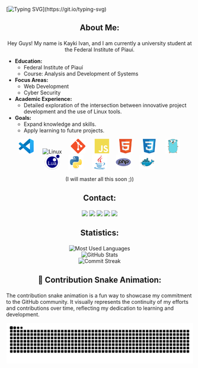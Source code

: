 
[![Typing SVG](https://readme-typing-svg.herokuapp.com/?color=adadad&size=35&center=true&vCenter=true&width=1000&lines=Hello+World!+👾;)](https://git.io/typing-svg)

## <p align="center"><strong>About Me:</strong></p>

<p align="center">Hey Guys! My name is Kayki Ivan, and I am currently a university student at the Federal Institute of Piauí.</p>

<ul>
  <li><strong>Education:</strong>
    <ul>
      <li>Federal Institute of Piauí</li>
      <li>Course: Analysis and Development of Systems</li>
    </ul>
  </li>
  <li><strong>Focus Areas:</strong>
    <ul>
      <li>Web Development</li>
      <li>Cyber Security</li>
    </ul>
  </li>
  <li><strong>Academic Experience:</strong>
    <ul>
      <li>Detailed exploration of the intersection between innovative project development and the use of Linux tools.</li>
    </ul>
  </li>
  <li><strong>Goals:</strong>
    <ul>
      <li>Expand knowledge and skills.</li>
      <li>Apply learning to future projects.</li>
    </ul>
  </li>
</ul>

<p align="center">
  <img src="https://raw.githubusercontent.com/devicons/devicon/master/icons/vscode/vscode-original.svg" alt="VSCode" width="40" height="40" style="margin: 0 10px;"/>
  <img src="https://upload.wikimedia.org/wikipedia/commons/3/35/Tux.svg" alt="Linux" width="40" height="40" style="margin: 0 10px;"/>
  <img src="https://raw.githubusercontent.com/devicons/devicon/master/icons/git/git-original.svg" alt="Git" width="40" height="40" style="margin: 0 10px;"/>
  <img src="https://raw.githubusercontent.com/devicons/devicon/master/icons/javascript/javascript-plain.svg" alt="JavaScript" width="40" height="40" style="margin: 0 10px;"/>
  <img src="https://raw.githubusercontent.com/devicons/devicon/master/icons/html5/html5-original.svg" alt="HTML5" width="40" height="40" style="margin: 0 10px;"/>
  <img src="https://raw.githubusercontent.com/devicons/devicon/master/icons/css3/css3-original.svg" alt="CSS3" width="40" height="40" style="margin: 0 10px;"/>
  <img src="https://raw.githubusercontent.com/devicons/devicon/master/icons/go/go-original.svg" alt="Go" width="40" height="40" style="margin: 0 10px;"/>
  <img src="https://raw.githubusercontent.com/devicons/devicon/master/icons/lua/lua-original.svg" alt="Lua" width="40" height="40" style="margin: 0 10px;"/>
  <img src="https://raw.githubusercontent.com/devicons/devicon/master/icons/python/python-original.svg" alt="Python" width="40" height="40" style="margin: 0 10px;"/>
  <img src="https://raw.githubusercontent.com/devicons/devicon/master/icons/java/java-original.svg" alt="Java" width="40" height="40" style="margin: 0 10px;"/>
  <img src="https://raw.githubusercontent.com/devicons/devicon/master/icons/php/php-original.svg" alt="PHP" width="40" height="40" style="margin: 0 10px;"/>
  <img src="https://raw.githubusercontent.com/devicons/devicon/master/icons/docker/docker-original.svg" alt="Docker" width="40" height="40" style="margin: 0 10px;"/>
</p>

<p align="center">(I will master all this soon ;)) </p>

## <p align="center"><strong>Contact:</strong></p>

<div align="center"> 
  <a href="https://www.instagram.com/sous4bit?igsh=MXFiYnF4aWZzZ2IyNg==" target="_blank"><img src="https://img.shields.io/badge/-Instagram-%23E4405F?style=for-the-badge&logo=instagram&logoColor=white" target="_blank"></a>
  <a href="https://www.twitch.tv/sh1ft7172" target="_blank"><img src="https://img.shields.io/badge/Twitch-9146FF?style=for-the-badge&logo=twitch&logoColor=white" target="_blank"></a>
  <a href="https://discord.gg/Geracao144k" target="_blank"><img src="https://img.shields.io/badge/Discord-7289DA?style=for-the-badge&logo=discord&logoColor=white" target="_blank"></a> 
  <a href="mailto:ivankayki72@gmail.com"><img src="https://img.shields.io/badge/-Gmail-%23333?style=for-the-badge&logo=gmail&logoColor=white"></a>
  <a href="https://www.linkedin.com/in/kayki-de-sousa-5a33292b3/" target="_blank"><img src="https://img.shields.io/badge/-LinkedIn-%230077B5?style=for-the-badge&logo=linkedin&logoColor=white" target="_blank"></a> 
</div>

## <p align="center"><strong>Statistics:</strong></p>

<p align="center">
  <img src="https://github-readme-stats.vercel.app/api/top-langs/?username=sh1ftx&layout=compact&theme=radical" alt="Most Used Languages"/>
  <br>
  <img src="https://github-readme-stats.vercel.app/api?username=sh1ftx&show_icons=true&theme=radical&count_private=true" alt="GitHub Stats"/>
  <br>
  <img src="https://github-readme-streak-stats.herokuapp.com/?user=sh1ftx&theme=radical" alt="Commit Streak"/>
</p>

## <p align="center"><strong>🐍 Contribution Snake Animation:</strong></p>

The contribution snake animation is a fun way to showcase my commitment to the GitHub community. It visually represents the continuity of my efforts and contributions over time, reflecting my dedication to learning and development.

<p align="center">
  <img src="https://raw.githubusercontent.com/sh1ftx/sh1ftx/output/github-contribution-grid-snake-dark.svg" alt="Contribution Snake Animation"/>
</p>
